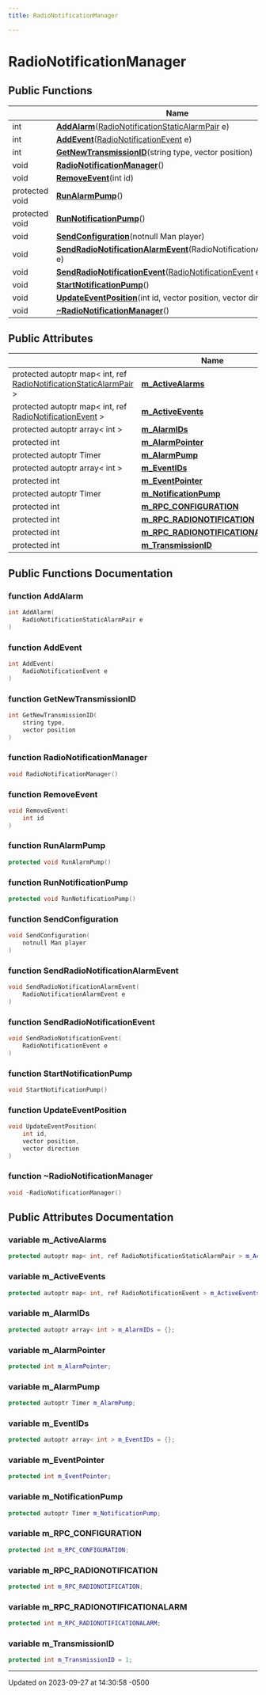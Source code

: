```yaml
---
title: RadioNotificationManager

---
```


# RadioNotificationManager





## Public Functions

|                | Name           |
| -------------- | -------------- |
| int | **[AddAlarm](class_radio_notification_manager.md#function-addalarm)**([RadioNotificationStaticAlarmPair](class_radio_notification_static_alarm_pair.md) e) |
| int | **[AddEvent](class_radio_notification_manager.md#function-addevent)**([RadioNotificationEvent](class_radio_notification_event.md) e) |
| int | **[GetNewTransmissionID](class_radio_notification_manager.md#function-getnewtransmissionid)**(string type, vector position) |
| void | **[RadioNotificationManager](class_radio_notification_manager.md#function-radionotificationmanager)**() |
| void | **[RemoveEvent](class_radio_notification_manager.md#function-removeevent)**(int id) |
| protected void | **[RunAlarmPump](class_radio_notification_manager.md#function-runalarmpump)**() |
| protected void | **[RunNotificationPump](class_radio_notification_manager.md#function-runnotificationpump)**() |
| void | **[SendConfiguration](class_radio_notification_manager.md#function-sendconfiguration)**(notnull Man player) |
| void | **[SendRadioNotificationAlarmEvent](class_radio_notification_manager.md#function-sendradionotificationalarmevent)**(RadioNotificationAlarmEvent e) |
| void | **[SendRadioNotificationEvent](class_radio_notification_manager.md#function-sendradionotificationevent)**([RadioNotificationEvent](class_radio_notification_event.md) e) |
| void | **[StartNotificationPump](class_radio_notification_manager.md#function-startnotificationpump)**() |
| void | **[UpdateEventPosition](class_radio_notification_manager.md#function-updateeventposition)**(int id, vector position, vector direction) |
| void | **[~RadioNotificationManager](class_radio_notification_manager.md#function-~radionotificationmanager)**() |

## Public Attributes

|                | Name           |
| -------------- | -------------- |
| protected autoptr map< int, ref [RadioNotificationStaticAlarmPair](class_radio_notification_static_alarm_pair.md) > | **[m_ActiveAlarms](class_radio_notification_manager.md#variable-m-activealarms)**  |
| protected autoptr map< int, ref [RadioNotificationEvent](class_radio_notification_event.md) > | **[m_ActiveEvents](class_radio_notification_manager.md#variable-m-activeevents)**  |
| protected autoptr array< int > | **[m_AlarmIDs](class_radio_notification_manager.md#variable-m-alarmids)**  |
| protected int | **[m_AlarmPointer](class_radio_notification_manager.md#variable-m-alarmpointer)**  |
| protected autoptr Timer | **[m_AlarmPump](class_radio_notification_manager.md#variable-m-alarmpump)**  |
| protected autoptr array< int > | **[m_EventIDs](class_radio_notification_manager.md#variable-m-eventids)**  |
| protected int | **[m_EventPointer](class_radio_notification_manager.md#variable-m-eventpointer)**  |
| protected autoptr Timer | **[m_NotificationPump](class_radio_notification_manager.md#variable-m-notificationpump)**  |
| protected int | **[m_RPC_CONFIGURATION](class_radio_notification_manager.md#variable-m-rpc-configuration)**  |
| protected int | **[m_RPC_RADIONOTIFICATION](class_radio_notification_manager.md#variable-m-rpc-radionotification)**  |
| protected int | **[m_RPC_RADIONOTIFICATIONALARM](class_radio_notification_manager.md#variable-m-rpc-radionotificationalarm)**  |
| protected int | **[m_TransmissionID](class_radio_notification_manager.md#variable-m-transmissionid)**  |

## Public Functions Documentation

### function AddAlarm

```cpp
int AddAlarm(
    RadioNotificationStaticAlarmPair e
)
```


### function AddEvent

```cpp
int AddEvent(
    RadioNotificationEvent e
)
```


### function GetNewTransmissionID

```cpp
int GetNewTransmissionID(
    string type,
    vector position
)
```


### function RadioNotificationManager

```cpp
void RadioNotificationManager()
```


### function RemoveEvent

```cpp
void RemoveEvent(
    int id
)
```


### function RunAlarmPump

```cpp
protected void RunAlarmPump()
```


### function RunNotificationPump

```cpp
protected void RunNotificationPump()
```


### function SendConfiguration

```cpp
void SendConfiguration(
    notnull Man player
)
```


### function SendRadioNotificationAlarmEvent

```cpp
void SendRadioNotificationAlarmEvent(
    RadioNotificationAlarmEvent e
)
```


### function SendRadioNotificationEvent

```cpp
void SendRadioNotificationEvent(
    RadioNotificationEvent e
)
```


### function StartNotificationPump

```cpp
void StartNotificationPump()
```


### function UpdateEventPosition

```cpp
void UpdateEventPosition(
    int id,
    vector position,
    vector direction
)
```


### function ~RadioNotificationManager

```cpp
void ~RadioNotificationManager()
```


## Public Attributes Documentation

### variable m_ActiveAlarms

```cpp
protected autoptr map< int, ref RadioNotificationStaticAlarmPair > m_ActiveAlarms = new map<int, ref RadioNotificationStaticAlarmPair>();
```


### variable m_ActiveEvents

```cpp
protected autoptr map< int, ref RadioNotificationEvent > m_ActiveEvents = new map<int, ref RadioNotificationEvent>();
```


### variable m_AlarmIDs

```cpp
protected autoptr array< int > m_AlarmIDs = {};
```


### variable m_AlarmPointer

```cpp
protected int m_AlarmPointer;
```


### variable m_AlarmPump

```cpp
protected autoptr Timer m_AlarmPump;
```


### variable m_EventIDs

```cpp
protected autoptr array< int > m_EventIDs = {};
```


### variable m_EventPointer

```cpp
protected int m_EventPointer;
```


### variable m_NotificationPump

```cpp
protected autoptr Timer m_NotificationPump;
```


### variable m_RPC_CONFIGURATION

```cpp
protected int m_RPC_CONFIGURATION;
```


### variable m_RPC_RADIONOTIFICATION

```cpp
protected int m_RPC_RADIONOTIFICATION;
```


### variable m_RPC_RADIONOTIFICATIONALARM

```cpp
protected int m_RPC_RADIONOTIFICATIONALARM;
```


### variable m_TransmissionID

```cpp
protected int m_TransmissionID = 1;
```


-------------------------------

Updated on 2023-09-27 at 14:30:58 -0500